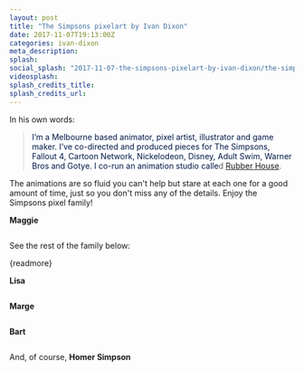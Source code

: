 ```yaml
---
layout: post
title: "The Simpsons pixelart by Ivan Dixon"
date: 2017-11-07T19:13:00Z
categories: ivan-dixon 
meta_description: 
splash: 
social_splash: "2017-11-07-the-simpsons-pixelart-by-ivan-dixon/the-simpsons-pixelart-by-ivan-dixon_social_splash.png"
videosplash: 
splash_credits_title: 
splash_credits_url: 
---
```

<p>In his own words:</p><blockquote><span style="background-color: rgb(252, 254, 255); color: rgb(0, 22, 69);">I’m a Melbourne based animator, pixel artist, illustrator and game maker. I’ve co-directed and produced pieces for The Simpsons, Fallout 4, Cartoon Network, Nickelodeon, Disney, Adult Swim, Warner Bros and Gotye. I co-run an animation studio calle</span>d&nbsp;<a href="http://www.rubberhousestudio.com/" target="_blank">Rubber House</a>.</blockquote><p>The animations are so fluid you can't help but stare at each one for a good amount of time, just so you don't miss any of the details. Enjoy the Simpsons pixel family!</p><p><strong>Maggie</strong></p><p><img class="" data-src="2017-11-07-the-simpsons-pixelart-by-ivan-dixon/the-simpsons-pixelart-by-ivan-dixon_1.gif"></p><p>See the rest of the family below:</p><p>{readmore}</p><p><strong>Lisa</strong></p><p><img data-src="2017-11-07-the-simpsons-pixelart-by-ivan-dixon/the-simpsons-pixelart-by-ivan-dixon_2.gif"></p><p><strong>Marge</strong></p><p><img data-src="2017-11-07-the-simpsons-pixelart-by-ivan-dixon/the-simpsons-pixelart-by-ivan-dixon_3.gif"></p><p><strong>Bart</strong></p><p><img data-src="2017-11-07-the-simpsons-pixelart-by-ivan-dixon/the-simpsons-pixelart-by-ivan-dixon_4.gif"></p><p>And, of course, <strong>Homer Simpson</strong></p><p><img data-src="2017-11-07-the-simpsons-pixelart-by-ivan-dixon/the-simpsons-pixelart-by-ivan-dixon_5.gif"></p>